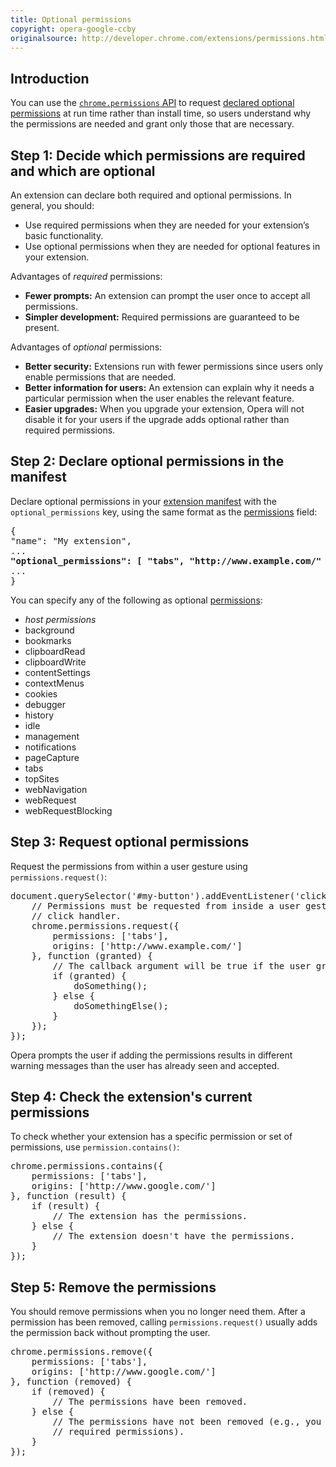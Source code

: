 ```yaml
---
title: Optional permissions
copyright: opera-google-ccby
originalsource: http://developer.chrome.com/extensions/permissions.html
---
```

<h2>Introduction</h2>
<p>You can use the <a href="https://developer.chrome.com/extensions/permissions"><code>chrome.permissions</code> API</a> to request <a href="#manifest">declared optional permissions</a> at run time rather than install time, so users understand why the permissions are needed and grant only those that are necessary.</p>


<h2 id="types">
Step 1: Decide which permissions are required and which are optional
</h2>

<p>
An extension can declare both required and optional permissions. In general, you should:
<ul>
<li>Use required permissions when they are needed for your extension’s basic functionality.</li>
<li>Use optional permissions when they are needed for optional features in your extension.</li>
</ul>
</p>

<p>
Advantages of <em>required</em> permissions:
<ul>
<li><strong>Fewer prompts:</strong>
An extension can prompt the user once to accept all permissions.</li>
<li><strong>Simpler development:</strong>
Required permissions are guaranteed to be present.</li>
</ul>
</p>

<p>
Advantages of <em>optional</em> permissions:
<ul>
<li><strong>Better security:</strong>
Extensions run with fewer permissions since users only enable permissions that are needed.</li>
<li><strong>Better information for users:</strong>
An extension can explain why it needs a particular permission when the user enables the relevant feature.</li>
<li><strong>Easier upgrades:</strong>
When you upgrade your extension, Opera will not disable it for your users if the upgrade adds optional rather than required permissions.</li>
</ul>
</p>

<h2 id="manifest"> Step 2: Declare optional permissions in the manifest </h2>
<p>
Declare optional permissions in your <a href="manifest.html">extension
manifest</a> with the <code>optional_permissions</code> key, using the
same format as the <a href="declare_permissions.html#manifest">permissions</a>
field:
</p>

<pre class="prettyprint" data-filename="manifest.json">
{
"name": "My extension",
...
<b>"optional_permissions": [ "tabs", "http://www.example.com/" ],</b>
...
}
</pre>

<p>
You can specify any of the following as optional
<a href="declare_permissions.html">permissions</a>:
<ul>
<li><i>host permissions</i></li>
<li>background</li>
<li>bookmarks</li>
<li>clipboardRead</li>
<li>clipboardWrite</li>
<li>contentSettings</li>
<li>contextMenus</li>
<li>cookies</li>
<li>debugger</li>
<li>history</li>
<li>idle</li>
<li>management</li>
<li>notifications</li>
<li>pageCapture</li>
<li>tabs</li>
<li>topSites</li>
<li>webNavigation</li>
<li>webRequest</li>
<li>webRequestBlocking</li>
</ul>
</p>

<h2 id="request"> Step 3: Request optional permissions </h2>
<p>
Request the permissions from within a user gesture using
<code>permissions.request()</code>:
<pre class="prettyprint">
document.querySelector('#my-button').addEventListener('click', function (event) {
	// Permissions must be requested from inside a user gesture, like a button's
	// click handler.
	chrome.permissions.request({
		permissions: ['tabs'],
		origins: ['http://www.example.com/']
	}, function (granted) {
		// The callback argument will be true if the user granted the permissions.
		if (granted) {
			doSomething();
		} else {
			doSomethingElse();
		}
	});
});
</pre>
</p>

<p>
Opera prompts the user if adding the permissions results in different warning messages than the user has
already seen and accepted.

<h2 id="contains"> Step 4: Check the extension's current permissions </h2>
<p>
To check whether your extension has a specific permission or set of
permissions, use <code>permission.contains()</code>:
</p>

<pre class="prettyprint">
chrome.permissions.contains({
	permissions: ['tabs'],
	origins: ['http://www.google.com/']
}, function (result) {
	if (result) {
		// The extension has the permissions.
	} else {
		// The extension doesn't have the permissions.
	}
});
</pre>

<h2 id="remove"> Step 5: Remove the permissions </h2>
<p>
You should remove permissions when you no longer need them.
After a permission has been removed, calling
<code>permissions.request()</code> usually adds the permission back without
prompting the user.
</p>

<pre class="prettyprint">
chrome.permissions.remove({
	permissions: ['tabs'],
	origins: ['http://www.google.com/']
}, function (removed) {
	if (removed) {
		// The permissions have been removed.
	} else {
		// The permissions have not been removed (e.g., you tried to remove
		// required permissions).
	}
});
</pre>
